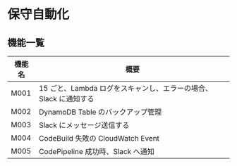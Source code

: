 # 保守自動化

## 機能一覧

| 機能名 | 概要                                                             |
| ------ | ---------------------------------------------------------------- |
| M001   | 15 ごと、Lambda ログをスキャンし、エラーの場合、Slack に通知する |
| M002   | DynamoDB Table のバックアップ管理                                |
| M003   | Slack にメッセージ送信する                                       |
| M004   | CodeBuild 失敗の CloudWatch Event                                |
| M005   | CodePipeline 成功時、Slack へ通知                                |

